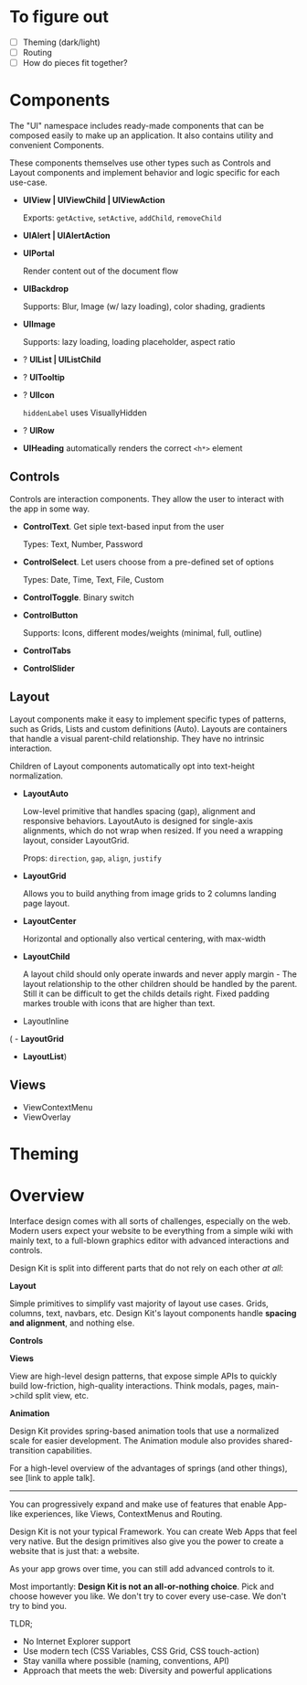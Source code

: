 # To figure out
 - [ ] Theming (dark/light)
 - [ ] Routing
 - [ ] How do pieces fit together?

# Components

The "UI" namespace includes ready-made components that can be composed easily to make up an application. It also contains utility and convenient Components.

These components themselves use other types such as Controls and Layout components and implement behavior and logic specific for each use-case.

 - **UIView | UIViewChild | UIViewAction**
 
   Exports: `getActive`, ``setActive``, ``addChild``, ``removeChild``
 - **UIAlert | UIAlertAction**
 - **UIPortal**
 
 	Render content out of the document flow
 - **UIBackdrop**
 
   Supports: Blur, Image (w/ lazy loading), color shading, gradients

 - **UIImage**

	Supports: lazy loading, loading placeholder, aspect ratio

 - ? **UIList | UIListChild**
 - ? **UITooltip**
 - ? **UIIcon**

	``hiddenLabel`` uses VisuallyHidden
 - ? **UIRow**
 - **UIHeading** automatically renders the correct `<h*>` element

## Controls

Controls are interaction components. They allow the user to interact with the app in some way.

 - **ControlText**. Get siple text-based input from the user
 	
	Types: Text, Number, Password

 - **ControlSelect**. Let users choose from a pre-defined set of options
	
	Types: Date, Time, Text, File, Custom

 - **ControlToggle**. Binary switch
 - **ControlButton**
	
	Supports: Icons, different modes/weights (minimal, full, outline)
	
 - **ControlTabs**
 - **ControlSlider**

## Layout

Layout components make it easy to implement specific types of patterns, such as Grids, Lists and custom definitions (Auto). Layouts are containers that handle a visual parent-child relationship. They have no intrinsic interaction.

Children of Layout components automatically opt into text-height normalization.

 - **LayoutAuto**
   
   Low-level primitive that handles spacing (gap), alignment and responsive behaviors. LayoutAuto is designed for single-axis alignments, which do not wrap when resized. If you need a wrapping layout, consider LayoutGrid.
   
   Props: `direction`, `gap`, `align`, `justify`
   
 - **LayoutGrid**
	
	Allows you to build anything from image grids to 2 columns landing page layout.
   
 - **LayoutCenter**
 
	Horizontal and optionally also vertical centering, with max-width
	
 
 - **LayoutChild**

	A layout child should only operate inwards and never apply margin - The layout relationship to the other children should be handled by the parent. Still it can be difficult to get the childs details right. Fixed padding markes trouble with icons that are higher than text.
   
 - LayoutInline 
 
( - **LayoutGrid**
 - **LayoutList**)
 

## Views

 - ViewContextMenu
 - ViewOverlay

# Theming


# Overview

Interface design comes with all sorts of challenges, especially on the web. Modern users expect your website to be everything from a simple wiki with mainly text, to a full-blown graphics editor with advanced interactions and controls.

Design Kit is split into different parts that do not rely on each other *at all*:

**Layout**

  Simple primitives to simplify vast majority of layout use cases. Grids, columns, text, navbars, etc. Design Kit's layout components handle **spacing and alignment**, and nothing else.

**Controls**

  
**Views**

  View are high-level design patterns, that expose simple APIs to quickly build low-friction, high-quality interactions. Think modals, pages, main->child split view, etc.

**Animation**

Design Kit provides spring-based animation tools that use a normalized scale for easier development. The Animation module also provides shared-transition capabilities.

For a high-level overview of the advantages of springs (and other things), see [link to apple talk].

---

You can progressively expand and make use of features that enable App-like experiences, like Views, ContextMenus and Routing.

Design Kit is not your typical Framework. You can create Web Apps that feel very native. But the design primitives also give you the power to create a website that is just that: a website.

As your app grows over time, you can still add advanced controls to it.

Most importantly: **Design Kit is not an all-or-nothing choice**. Pick and choose however you like. We don't try to cover every use-case. We don't try to bind you.


TLDR;

 - No Internet Explorer support
 - Use modern tech (CSS Variables, CSS Grid, CSS touch-action)
 - Stay vanilla where possible (naming, conventions, API)
 - Approach that meets the web: Diversity and powerful applications
